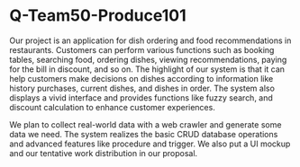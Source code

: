 # Q-Team50-Produce101

Our project is an application for dish ordering and food recommendations in restaurants. Customers can perform various functions such as booking tables, searching food, ordering dishes, viewing recommendations, paying for the bill in discount, and so on. The highlight of our system is that it can help customers make decisions on dishes according to information like history purchases, current dishes, and dishes in order. The system also displays a vivid interface and provides functions like fuzzy search, and discount calculation to enhance customer experiences.

We plan to collect real-world data with a web crawler and generate some data we need. The system realizes the basic CRUD database operations and advanced features like procedure and trigger. We also put a UI mockup and our tentative work distribution in our proposal.

